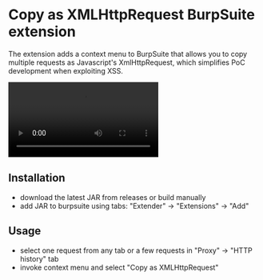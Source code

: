 # Copy as XMLHttpRequest BurpSuite extension

The extension adds a context menu to BurpSuite that allows you to copy multiple requests as Javascript's XmlHttpRequest, which simplifies PoC development when exploiting XSS.

![demo](https://user-images.githubusercontent.com/24279065/112390476-71e43200-8d07-11eb-90da-797d829c3e3e.mp4)

## Installation

- download the latest JAR from releases or build manually
- add JAR to burpsuite using tabs: "Extender" -> "Extensions" -> "Add"

## Usage

- select one request from any tab or a few requests in "Proxy" -> "HTTP history" tab
- invoke context menu and select "Copy as XMLHttpRequest"
